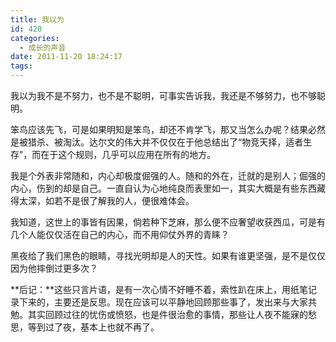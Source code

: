 ```yaml
---
title: 我以为
id: 420
categories:
  - 成长的声音
date: 2011-11-20 18:24:17
tags:
---
```


我以为我不是不努力，也不是不聪明，可事实告诉我，我还是不够努力，也不够聪明。

笨鸟应该先飞，可是如果明知是笨鸟，却还不肯学飞，那又当怎么办呢？结果必然是被猎杀、被淘汰。达尔文的伟大并不仅仅在于他总结出了“物竞天择，适者生存”，而在于这个规则，几乎可以应用在所有的地方。

我是个外表非常随和，内心却极度倔强的人。随和的外在，迁就的是别人；倔强的内心，伤到的却是自己。一直自认为心地纯良而表里如一，其实大概是有些东西藏得太深，如若不是很了解我的人，便很难体会。

我知道，这世上的事皆有因果，倘若种下芝麻，那么便不应奢望收获西瓜，可是有几个人能仅仅活在自己的内心，而不用仰仗外界的青睐？

黑夜给了我们黑色的眼睛，寻找光明却是人的天性。如果有谁更坚强，是不是仅仅因为他摔倒过更多次？

**后记：**这些只言片语，是有一次心情不好睡不着，索性趴在床上，用纸笔记录下来的，主要还是反思。现在应该可以平静地回顾那些事了，发出来与大家共勉。其实回顾过往的忧伤或愤怒，也是件很治愈的事情，那些让人夜不能寐的愁思，等到过了夜，基本上也就不再了。